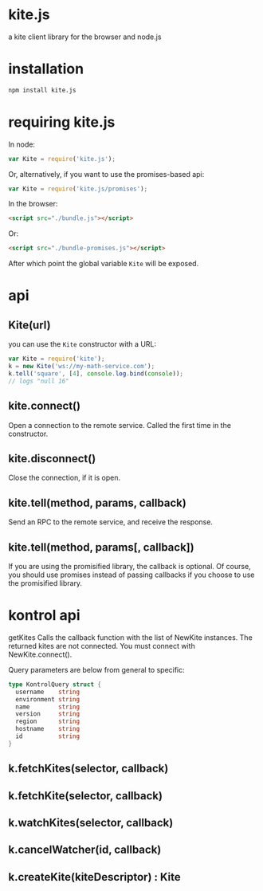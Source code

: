 # kite.js

a kite client library for the browser and node.js

# installation

``` sh
npm install kite.js
```

# requiring kite.js

In node:
``` js
var Kite = require('kite.js');
```
Or, alternatively, if you want to use the promises-based api:
``` js
var Kite = require('kite.js/promises');
```

In the browser:
``` html
<script src="./bundle.js"></script>
```
Or:
``` html
<script src="./bundle-promises.js"></script>
```
After which point the global variable `Kite` will be exposed.

# api

## Kite(url)

you can use the `Kite` constructor with a URL:

``` js
var Kite = require('kite');
k = new Kite('ws://my-math-service.com');
k.tell('square', [4], console.log.bind(console));
// logs "null 16"
```

## kite.connect()

Open a connection to the remote service.  Called the first time in the constructor.

## kite.disconnect()

Close the connection, if it is open.

## kite.tell(method, params, callback)

Send an RPC to the remote service, and receive the response.

## kite.tell(method, params[, callback])

If you are using the promisified library, the callback is optional.  Of course, you should use promises instead of passing callbacks if you choose to use the promisified library.

# kontrol api

getKites Calls the callback function with the list of NewKite instances.
The returned kites are not connected. You must connect with
NewKite.connect().

Query parameters are below from general to specific:

``` go
type KontrolQuery struct {
  username    string
  environment string
  name        string
  version     string
  region      string
  hostname    string
  id          string
}
```

## k.fetchKites(selector, callback)

## k.fetchKite(selector, callback)

## k.watchKites(selector, callback)

## k.cancelWatcher(id, callback)

## k.createKite(kiteDescriptor) : Kite


